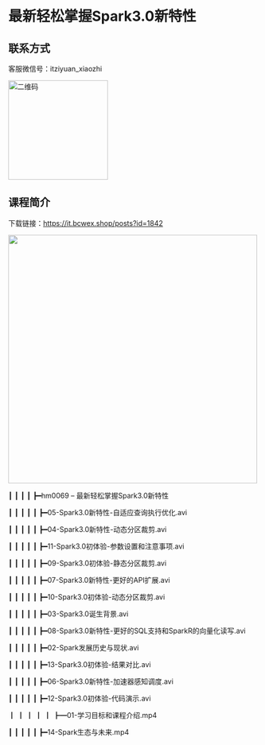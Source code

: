 # 最新轻松掌握Spark3.0新特性

## 联系方式

客服微信号：itziyuan_xiaozhi

<img src="https://ziyuanyun.oss-cn-guangzhou.aliyuncs.com/common/20240614073449/666b82192834a.jpg" width="200" height="200" alt="二维码">

## 课程简介

下载链接：https://it.bcwex.shop/posts?id=1842

<img src="https://ziyuanyun.oss-cn-guangzhou.aliyuncs.com/yun/20240515183546/66449002c3408.jpg" width="500" alt="">

  ┃ ┃ ┃ ┃ ┣━hm0069 &#8211; 最新轻松掌握Spark3.0新特性

 ┃ ┃ ┃ ┃ ┃ ┣━05-Spark3.0新特性-自适应查询执行优化.avi

 ┃ ┃ ┃ ┃ ┃ ┣━04-Spark3.0新特性-动态分区裁剪.avi

 ┃ ┃ ┃ ┃ ┃ ┣━11-Spark3.0初体验-参数设置和注意事项.avi

 ┃ ┃ ┃ ┃ ┃ ┣━09-Spark3.0初体验-静态分区裁剪.avi

 ┃ ┃ ┃ ┃ ┃ ┣━07-Spark3.0新特性-更好的API扩展.avi

 ┃ ┃ ┃ ┃ ┃ ┣━10-Spark3.0初体验-动态分区裁剪.avi

 ┃ ┃ ┃ ┃ ┃ ┣━03-Spark3.0诞生背景.avi

 ┃ ┃ ┃ ┃ ┃ ┣━08-Spark3.0新特性-更好的SQL支持和SparkR的向量化读写.avi

 ┃ ┃ ┃ ┃ ┃ ┣━02-Spark发展历史与现状.avi

 ┃ ┃ ┃ ┃ ┃ ┣━13-Spark3.0初体验-结果对比.avi

 ┃ ┃ ┃ ┃ ┃ ┣━06-Spark3.0新特性-加速器感知调度.avi

 ┃ ┃ ┃ ┃ ┃ ┣━12-Spark3.0初体验-代码演示.avi

 ┃ ┃ ┃ ┃ ┃ ┣━01-学习目标和课程介绍.mp4

 ┃ ┃ ┃ ┃ ┃ ┣━14-Spark生态与未来.mp4

  